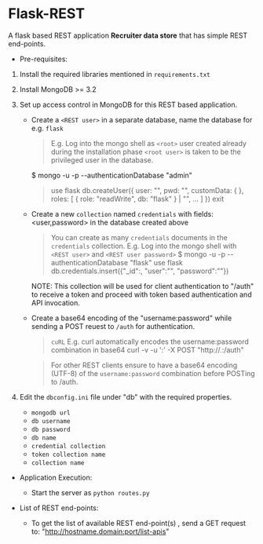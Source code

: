 # Flask-REST
A flask based REST application <b>Recruiter data store</b> that has simple REST end-points.

* Pre-requisites:
 1. Install the required libraries mentioned in `requirements.txt`
 2. Install MongoDB >= 3.2

 3. Set up access control in MongoDB for this REST based application.

 	- Create a `<REST user>` in a separate database, name the database for e.g. `flask`
 	  > E.g. Log into the mongo shell as `<root>` user created already during the installation phase
 	  	     `<root user>` is taken to be the privileged user in the database.

 	  	$ mongo -u <root user> -p <root user password> --authenticationDatabase "admin"
 	  	> use flask
 	  	>  db.createUser({ user: "<name>",
  			pwd: "<cleartext password>",
  			customData: { <any information> },
  			roles: [
    				{ role: "readWrite", db: "flask" } | "<role>",
    				...
			  ]
			})
		> exit

 	- Create a new `collection` named `credentials` with fields: <user,password> in the database created above
 	  > You can create as many `credentials` documents in the `credentials` collection.
 	  > E.g. Log into the mongo shell with `<REST user>` and `<REST user password>`
		$ mongo -u <REST user> -p <REST user password> --authenticationDatabase "flask"
 	  	> use flask 
 	  	> db.credentials.insert({"_id":, "user":"<some username>", "password":"<some password>"})

 	  NOTE: This collection will be used for client authentication to "/auth" to receive a token and proceed with token based authentication and API invocation.

 	- Create a base64 encoding of the "username:password" while sending a POST reuest to `/auth` for authentication.
 	  > `cuRL` E.g. curl automatically encodes the username:password combination in base64
 	  	> curl -v -u '<username>:<password>' -X POST "http://<hostname>.<domain>:<port>/auth"

 	  > For other REST clients ensure to have a base64 encoding (UTF-8) of the `username:password` combination before POSTing to /auth.

 4. Edit the `dbconfig.ini` file under "db" with the required properties.
 	- `mongodb url`
 	- `db username`
 	- `db password`
 	- `db name`
 	- `credential collection`
 	- `token collection name`
 	- `collection name`


* Application Execution:
	- Start the server as `python routes.py`

* List of REST end-points:
 	- To get the list of available REST end-point(s) , send a GET request to: "http://hostname.domain:port/list-apis"
